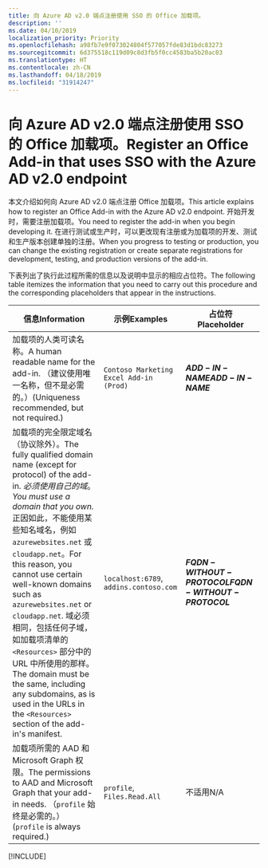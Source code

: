 ```yaml
---
title: 向 Azure AD v2.0 端点注册使用 SSO 的 Office 加载项。
description: ''
ms.date: 04/10/2019
localization_priority: Priority
ms.openlocfilehash: a98fb7e9f073024804f577057fde83d1bdc83273
ms.sourcegitcommit: 6d375518c119d09c8d3fb5f0cc4583ba5b20ac03
ms.translationtype: HT
ms.contentlocale: zh-CN
ms.lasthandoff: 04/18/2019
ms.locfileid: "31914247"
---
```

# <a name="register-an-office-add-in-that-uses-sso-with-the-azure-ad-v20-endpoint"></a><span data-ttu-id="0d1bf-102">向 Azure AD v2.0 端点注册使用 SSO 的 Office 加载项。</span><span class="sxs-lookup"><span data-stu-id="0d1bf-102">Register an Office Add-in that uses SSO with the Azure AD v2.0 endpoint</span></span>

<span data-ttu-id="0d1bf-103">本文介绍如何向 Azure AD v2.0 端点注册 Office 加载项。</span><span class="sxs-lookup"><span data-stu-id="0d1bf-103">This article explains how to register an Office Add-in with the Azure AD v2.0 endpoint.</span></span> <span data-ttu-id="0d1bf-104">开始开发时，需要注册加载项。</span><span class="sxs-lookup"><span data-stu-id="0d1bf-104">You need to register the add-in when you begin developing it.</span></span> <span data-ttu-id="0d1bf-105">在进行测试或生产时，可以更改现有注册或为加载项的开发、测试和生产版本创建单独的注册。</span><span class="sxs-lookup"><span data-stu-id="0d1bf-105">When you progress to testing or production, you can change the existing registration or create separate registrations for development, testing, and production versions of the add-in.</span></span>

<span data-ttu-id="0d1bf-106">下表列出了执行此过程所需的信息以及说明中显示的相应占位符。</span><span class="sxs-lookup"><span data-stu-id="0d1bf-106">The following table itemizes the information that you need to carry out this procedure and the corresponding placeholders that appear in the instructions.</span></span>

|<span data-ttu-id="0d1bf-107">信息</span><span class="sxs-lookup"><span data-stu-id="0d1bf-107">Information</span></span>  |<span data-ttu-id="0d1bf-108">示例</span><span class="sxs-lookup"><span data-stu-id="0d1bf-108">Examples</span></span>  |<span data-ttu-id="0d1bf-109">占位符</span><span class="sxs-lookup"><span data-stu-id="0d1bf-109">Placeholder</span></span>  |
|---------|---------|---------|
|<span data-ttu-id="0d1bf-110">加载项的人类可读名称。</span><span class="sxs-lookup"><span data-stu-id="0d1bf-110">A human readable name for the add-in.</span></span> <span data-ttu-id="0d1bf-111">（建议使用唯一名称，但不是必需的。）</span><span class="sxs-lookup"><span data-stu-id="0d1bf-111">(Uniqueness recommended, but not required.)</span></span>|`Contoso Marketing Excel Add-in (Prod)`|<span data-ttu-id="0d1bf-112">**$ADD-IN-NAME$**</span><span class="sxs-lookup"><span data-stu-id="0d1bf-112">**$ADD-IN-NAME$**</span></span>|
|<span data-ttu-id="0d1bf-113">加载项的完全限定域名（协议除外）。</span><span class="sxs-lookup"><span data-stu-id="0d1bf-113">The fully qualified domain name (except for protocol) of the add-in.</span></span> <span data-ttu-id="0d1bf-114">*必须使用自己的域*。</span><span class="sxs-lookup"><span data-stu-id="0d1bf-114">*You must use a domain that you own.*</span></span> <span data-ttu-id="0d1bf-115">正因如此，不能使用某些知名域名，例如 `azurewebsites.net` 或 `cloudapp.net`。</span><span class="sxs-lookup"><span data-stu-id="0d1bf-115">For this reason, you cannot use certain well-known domains such as `azurewebsites.net` or `cloudapp.net`.</span></span> <span data-ttu-id="0d1bf-116">域必须相同，包括任何子域，如加载项清单的 `<Resources>` 部分中的 URL 中所使用的那样。</span><span class="sxs-lookup"><span data-stu-id="0d1bf-116">The domain must be the same, including any subdomains, as is used in the URLs in the `<Resources>` section of the add-in's manifest.</span></span>|<span data-ttu-id="0d1bf-117">`localhost:6789`, `addins.contoso.com`</span><span class="sxs-lookup"><span data-stu-id="0d1bf-117"></span></span>|<span data-ttu-id="0d1bf-118">**$FQDN-WITHOUT-PROTOCOL$**</span><span class="sxs-lookup"><span data-stu-id="0d1bf-118">**$FQDN-WITHOUT-PROTOCOL$**</span></span>|
|<span data-ttu-id="0d1bf-119">加载项所需的 AAD 和 Microsoft Graph 权限。</span><span class="sxs-lookup"><span data-stu-id="0d1bf-119">The permissions to AAD and Microsoft Graph that your add-in needs.</span></span> <span data-ttu-id="0d1bf-120">（`profile` 始终是必需的。）</span><span class="sxs-lookup"><span data-stu-id="0d1bf-120">(`profile` is always required.)</span></span>|<span data-ttu-id="0d1bf-121">`profile`, `Files.Read.All`</span><span class="sxs-lookup"><span data-stu-id="0d1bf-121"></span></span>|<span data-ttu-id="0d1bf-122">不适用</span><span class="sxs-lookup"><span data-stu-id="0d1bf-122">N/A</span></span>|

[!INCLUDE[](../includes/register-sso-add-in-aad-v2-include.md)]

